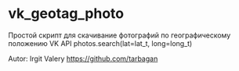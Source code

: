 # vk_geotag_photo
Простой скрипт для скачивание фотографий по географическому положению VK API  photos.search(lat=lat_t, long=long_t)

Autor: Irgit Valery https://github.com/tarbagan
